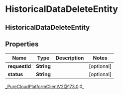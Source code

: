 # HistoricalDataDeleteEntity

## HistoricalDataDeleteEntity

## Properties

|Name | Type | Description | Notes|
|------------ | ------------- | ------------- | -------------|
| **requestId** | **String** |  | [optional] |
| **status** | **String** |  | [optional] |



_PureCloudPlatformClientV2@173.0.0_
